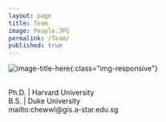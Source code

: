 ```yaml
---
layout: page
title: Team
image: People.JPG
permalink: /Team/
published: true
---
```

![image-title-here](/path/to/image.jpg){:class="img-responsive"}
<p><br>Ph.D. | Harvard University <br>B.S. | Duke University <br>mailto:chewwl@gis.a-star.edu.sg </p>

  
<!--
<h2 class="major"><b>Wei Leong CHEW</b> | Principal Investigator</h2>
<span class="image main"><img src="images/pic01.jpg" alt="" /></span>
<i style="padding:5px;" href="chewwl@gis.a-star.edu.sg" class="fa fa-mail fa-2x" aria-hidden="true"></i>
</ul>
-->